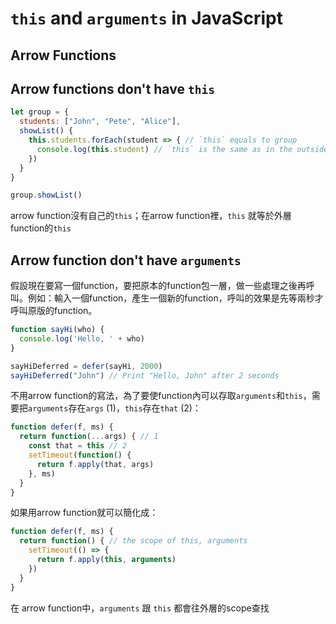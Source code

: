 # `this` and `arguments` in JavaScript

## Arrow Functions

## Arrow functions don't have `this`

```javascript
let group = {
  students: ["John", "Pete", "Alice"],
  showList() {
    this.students.forEach(student => { // `this` equals to group
      console.log(this.student) // `this` is the same as in the outside function showList(), i.e., group
    })
  }
}

group.showList()
```

arrow function沒有自己的`this`；在arrow function裡，`this` 就等於外層function的`this`

## Arrow function don't have `arguments`

假設現在要寫一個function，要把原本的function包一層，做一些處理之後再呼叫。例如：輸入一個function，產生一個新的function，呼叫的效果是先等兩秒才呼叫原版的function。

```javascript
function sayHi(who) {
  console.log('Hello, ' + who)
}

sayHiDeferred = defer(sayHi, 2000)
sayHiDeferred("John") // Print "Hello, John" after 2 seconds
```

不用arrow function的寫法，為了要使function內可以存取`arguments`和`this`，需要把`arguments`存在`args` (1)，`this`存在`that` (2)：

```javascript
function defer(f, ms) {
  return function(...args) { // 1
    const that = this // 2
    setTimeout(function() {
      return f.apply(that, args)
    }, ms)
  }
}
```

如果用arrow function就可以簡化成：

```javascript
function defer(f, ms) {
  return function() { // the scope of this, arguments
    setTimeout(() => {
      return f.apply(this, arguments)
    })
  }
}
```

在 arrow function中，`arguments` 跟 `this` 都會往外層的scope查找
